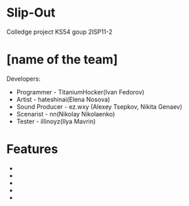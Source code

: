 # Slip-Out

Colledge project KS54 goup 2ISP11-2

# [name of the team]

Developers:
- Programmer - TitaniumHocker(Ivan Fedorov)
- Artist - hateshinai(Elena Nosova)
- Sound Producer - ez.wxy (Alexey Tsepkov, Nikita Genaev)
- Scenarist -  nn(Nikolay Nikolaenko)
- Tester - illinoyz(Ilya Mavrin)

# Features

- 
- 
- 
- 
- 
